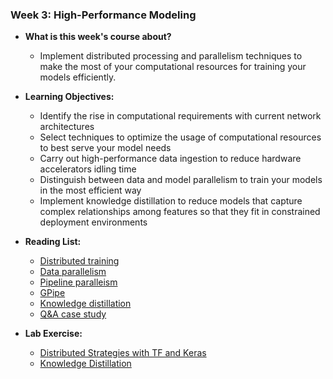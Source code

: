 ### Week 3: High-Performance Modeling

* **What is this week's course about?**
  * Implement distributed processing and parallelism techniques to make the most of your computational resources for training your models efficiently.

* **Learning Objectives:**
  * Identify the rise in computational requirements with current network architectures
  * Select techniques to optimize the usage of computational resources to best serve your model needs
  * Carry out high-performance data ingestion to reduce hardware accelerators idling time
  * Distinguish between data and model parallelism to train your models in the most efficient way
  * Implement knowledge distillation to reduce models that capture complex relationships among features so that they fit in constrained deployment environments

* **Reading List:**
  * [Distributed training](https://www.tensorflow.org/guide/distributed_training)
  * [Data parallelism](https://arxiv.org/abs/1806.03377)
  * [Pipeline paralleism](https://ai.googleblog.com/2019/03/introducing-gpipe-open-source-library.html)
  * [GPipe](https://arxiv.org/abs/1811.06965)
  * [Knowledge distillation](https://arxiv.org/pdf/1503.02531.pdf)
  * [Q&A case study](https://arxiv.org/pdf/1910.08381.pdf)
  
* **Lab Exercise:**
  * [Distributed Strategies with TF and Keras](https://github.com/yifang-psu/Coursera_AI_ML_Courses/blob/main/MLOps/Pipelines_in_Production/Week_3/Lab/C3_W3_Lab_1_Distributed_Training.ipynb)
  * [Knowledge Distillation]()
